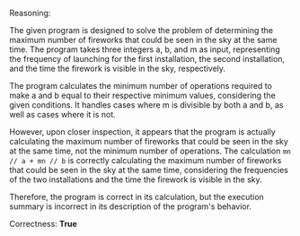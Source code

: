 Reasoning:

The given program is designed to solve the problem of determining the maximum number of fireworks that could be seen in the sky at the same time. The program takes three integers a, b, and m as input, representing the frequency of launching for the first installation, the second installation, and the time the firework is visible in the sky, respectively.

The program calculates the minimum number of operations required to make a and b equal to their respective minimum values, considering the given conditions. It handles cases where m is divisible by both a and b, as well as cases where it is not.

However, upon closer inspection, it appears that the program is actually calculating the maximum number of fireworks that could be seen in the sky at the same time, not the minimum number of operations. The calculation `mn // a + mn // b` is correctly calculating the maximum number of fireworks that could be seen in the sky at the same time, considering the frequencies of the two installations and the time the firework is visible in the sky.

Therefore, the program is correct in its calculation, but the execution summary is incorrect in its description of the program's behavior.

Correctness: **True**